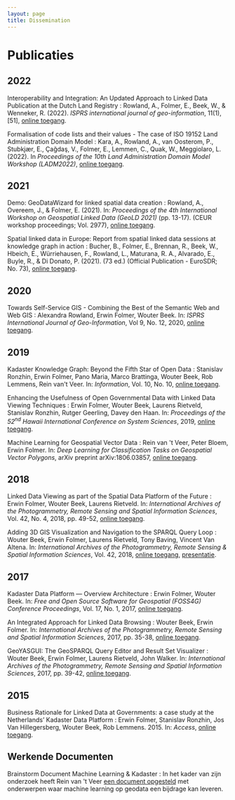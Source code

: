 ```yaml
---
layout: page
title: Dissemination
---
```


# Publicaties

## 2022
Interoperability and Integration: An Updated Approach to Linked Data Publication at the Dutch Land Registry
: Rowland, A., Folmer, E., Beek, W., & Wenneker, R. (2022).  _ISPRS international journal of geo-information_, 11(1), [51], [online toegang](https://doi.org/10.3390/ijgi11010051). 

Formalisation of code lists and their values - The case of ISO 19152 Land Administration Domain Model
: Kara, A., Rowland, A., van Oosterom, P., Stubkjær, E., Çağdaş, V., Folmer, E., Lemmen, C., Quak, W., Meggiolaro, L. (2022). In _Proceedings of the 10th Land Administration Domain Model Workshop (LADM2022)_, [online toegang](https://repository.tudelft.nl/islandora/object/uuid:7fcb74e1-59ea-4dfd-a46b-f74344567109?collection=research).

## 2021
Demo: GeoDataWizard for linked spatial data creation
: Rowland, A., Overeem, J., & Folmer, E. (2021).  In: _Proceedings of the 4th International Workshop on Geospatial Linked Data (GeoLD 2021)_ (pp. 13-17). (CEUR workshop proceedings; Vol. 2977), [online toegang](https://research.utwente.nl/files/278072629/paper2.pdf).

Spatial linked data in Europe: Report from spatial linked data sessions at knowledge graph in action
: Bucher, B., Folmer, E., Brennan, R., Beek, W., Hbeich, E., Würriehausen, F., Rowland, L., Maturana, R. A., Alvarado, E., Buyle, R., & Di Donato, P. (2021).  (73 ed.) (Official Publication - EuroSDR; No. 73), [online toegang](https://research.utwente.nl/files/266967881/eurosdr_publication_ndeg_73.pdf).

## 2020
Towards Self-Service GIS - Combining the Best of the Semantic Web and Web GIS
: Alexandra Rowland, Erwin Folmer, Wouter Beek. In: _ISPRS International Journal of Geo-Information_, Vol 9, No. 12, 2020, [online toegang](https://www.mdpi.com/2220-9964/9/12/753).  

## 2019
Kadaster Knowledge Graph: Beyond the Fifth Star of Open Data
: Stanislav Ronzhin, Erwin Folmer, Pano Maria, Marco Brattinga, Wouter Beek, Rob Lemmens, Rein van't Veer.  In: _Information_, Vol. 10, No. 10, [online toegang](https://www.mdpi.com/2078-2489/10/10/310).

Enhancing the Usefulness of Open Governmental Data with Linked Data Viewing Techniques
: Erwin Folmer, Wouter Beek, Laurens Rietveld, Stanislav Ronzhin, Rutger Geerling, Davey den Haan.  In: _Proceedings of the 52<sup>nd</sup> Hawaii International Conference on System Sciences_, 2019, [online toegang](https://scholarspace.manoa.hawaii.edu/handle/10125/59728).

Machine Learning for Geospatial Vector Data
: Rein van 't Veer, Peter Bloem, Erwin Folmer.  In: _Deep Learning for Classification Tasks on Geospatial Vector Polygons_, arXiv preprint arXiv:1806.03857, [online toegang](https://arxiv.org/abs/1806.03857).

## 2018
Linked Data Viewing as part of the Spatial Data Platform of the Future
: Erwin Folmer, Wouter Beek, Laurens Rietveld.  In: _International Archives of the Photogrammetry, Remote Sensing and Spatial Information Sciences_, Vol. 42, No. 4, 2018, pp. 49-52, [online toegang](https://ris.utwente.nl/ws/portalfiles/portal/76803233/isprs_archives_XLII_4_W8_49_2018.pdf).

Adding 3D GIS Visualization and Navigation to the SPARQL Query Loop
: Wouter Beek, Erwin Folmer, Laurens Rietveld, Tony Baving, Vincent Van Altena.  In: _International Archives of the Photogrammetry, Remote Sensing & Spatial Information Sciences_, Vol. 42, 2018, [online toegang](https://research.utwente.nl/files/76803170/isprs_archives_XLII_4_W8_11_2018.pdf), [presentatie](./Adding-3D-Visualization-to-the-SPARQL-Query-Loop.html).

## 2017
Kadaster Data Platform ― Overview Architecture
: Erwin Folmer, Wouter Beek.  In: _Free and Open Source Software for Geospatial (FOSS4G) Conference Proceedings_, Vol. 17, No. 1, 2017, [online toegang](https://scholarworks.umass.edu/foss4g/vol17/iss1/23).

An Integrated Approach for Linked Data Browsing
: Wouter Beek, Erwin Folmer.  In: _International Archives of the Photogrammetry, Remote Sensing and Spatial Information Sciences_, 2017, pp. 35-38, [online toegang](https://doi.org/10.5194/isprs-archives-XLII-4-W2-35-2017).

GeoYASGUI: The GeoSPARQL Query Editor and Result Set Visualizer
: Wouter Beek, Erwin Folmer, Laurens Rietveld, John Walker.  In: _International Archives of the Photogrammetry, Remote Sensing and Spatial Information Sciences_, 2017, pp. 39-42, [online toegang](https://doi.org/10.5194/isprs-archives-XLII-4-W2-39-2017).

## 2015
Business Rationale for Linked Data at Governments: a case study at the Netherlands’ Kadaster Data Platform
: Erwin Folmer, Stanislav Ronzhin, Jos Van Hillegersberg, Wouter Beek, Rob Lemmens. 2015. In: _Access_,  [online toegang](https://ieeexplore.ieee.org/abstract/document/9051837).

## Werkende Documenten
Brainstorm Document Machine Learning & Kadaster
: In het kader van zijn onderzoek heeft Rein van 't Veer [een document opgesteld](https://docs.google.com/document/d/1Xrkex00xoTTP7IgxIbvnFFUruDSV0_IaTDAPxtwazdE/edit?usp=sharing) met onderwerpen waar machine learning op geodata een bijdrage kan leveren.












